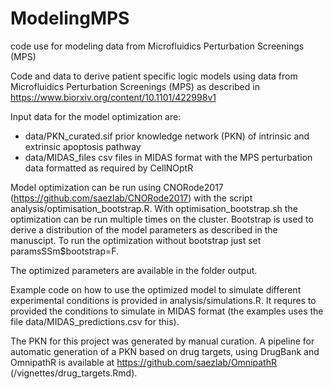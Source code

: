 # ModelingMPS
code use for modeling data from Microfluidics Perturbation Screenings (MPS)

Code and data to derive patient specific logic models using data from Microfluidics Perturbation Screenings (MPS) as described in https://www.biorxiv.org/content/10.1101/422998v1

Input data for the model optimization are:

- data/PKN_curated.sif prior knowledge network (PKN) of intrinsic and extrinsic apoptosis pathway
- data/MIDAS_files csv files in MIDAS format with the MPS perturbation data formatted as required by CellNOptR

Model optimization can be run using CNORode2017 (https://github.com/saezlab/CNORode2017) with the script analysis/optimisation_bootstrap.R. With optimisation_bootstrap.sh the optimization can be run multiple times on the cluster. Bootstrap is used to derive a distribution of the model parameters as described in the manuscipt. To run the optimization without bootstrap just set paramsSSm$bootstrap=F.


The optimized parameters are available in the folder output.

Example code on how to use the optimized model to simulate different experimental conditions is provided in analysis/simulations.R. It requres to provided the conditions to simulate in MIDAS format (the examples uses the file data/MIDAS_predictions.csv for this).


The PKN for this project was generated by manual curation. A pipeline for automatic generation of a PKN based on drug targets, using DrugBank and OmnipathR is available at https://github.com/saezlab/OmnipathR (/vignettes/drug_targets.Rmd).

